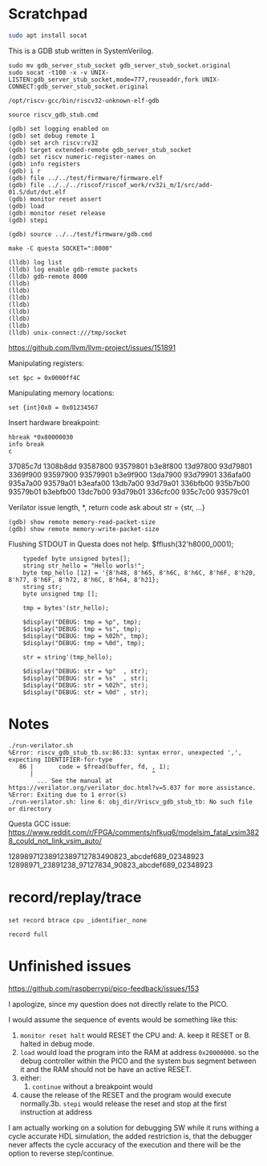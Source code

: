 # Scratchpad

```sh
sudo apt install socat
```

This is a GDB stub written in SystemVerilog.

```
sudo mv gdb_server_stub_socket gdb_server_stub_socket.original
sudo socat -t100 -x -v UNIX-LISTEN:gdb_server_stub_socket,mode=777,reuseaddr,fork UNIX-CONNECT:gdb_server_stub_socket.original
```



```gdb
/opt/riscv-gcc/bin/riscv32-unknown-elf-gdb

source riscv_gdb_stub.cmd

(gdb) set logging enabled on
(gdb) set debug remote 1
(gdb) set arch riscv:rv32
(gdb) target extended-remote gdb_server_stub_socket
(gdb) set riscv numeric-register-names on
(gdb) info registers
(gdb) i r
(gdb) file ../../test/firmware/firmware.elf
(gdb) file ../../../riscof/riscof_work/rv32i_m/I/src/add-01.S/dut/dut.elf
(gdb) monitor reset assert
(gdb) load
(gdb) monitor reset release
(gdb) stepi

(gdb) source ../../test/firmware/gdb.cmd
```

```lldb
make -C questa SOCKET=":8000"

(lldb) log list
(lldb) log enable gdb-remote packets
(lldb) gdb-remote 8000
(lldb) 
(lldb) 
(lldb) 
(lldb) 
(lldb) 
(lldb) 
(lldb) 
(lldb) unix-connect:///tmp/socket
```
https://github.com/llvm/llvm-project/issues/151891


Manipulating registers:

```gdb
set $pc = 0x0000ff4C
```

Manipulating memory locations:

```gdb
set {int}0x0 = 0x01234567

```

Insert hardware breakpoint:

```gdb
hbreak *0x80000030
info break
c
```

37085c7d
1308b8dd
93587800
93579801
b3e8f800
13d97800
93d79801
3369f900
93597900
93579901
b3e9f900
13da7900
93d79901
336afa00
935a7a00
93579a01
b3eafa00
13db7a00
93d79a01
336bfb00
935b7b00
93579b01
b3ebfb00
13dc7b00
93d79b01
336cfc00
935c7c00
93579c01

Verilator issue
length, *, return code
ask about str = {str, ...}


```
(gdb) show remote memory-read-packet-size
(gdb) show remote memory-write-packet-size
```

Flushing STDOUT in Questa does not help.
$fflush(32'h8000_0001);

```
    typedef byte unsigned bytes[];
    string str_hello = "Hello worls!";
    byte tmp_hello [12] = '{8'h48, 8'h65, 8'h6C, 8'h6C, 8'h6F, 8'h20, 8'h77, 8'h6F, 8'h72, 8'h6C, 8'h64, 8'h21};
    string str;
    byte unsigned tmp [];

    tmp = bytes'(str_hello);

    $display("DEBUG: tmp = %p", tmp);
    $display("DEBUG: tmp = %s", tmp);
    $display("DEBUG: tmp = %02h", tmp);
    $display("DEBUG: tmp = %0d", tmp);

    str = string'(tmp_hello);

    $display("DEBUG: str = %p"  , str);
    $display("DEBUG: str = %s"  , str);
    $display("DEBUG: str = %02h", str);
    $display("DEBUG: str = %0d" , str);
```

# Notes

```
./run-verilator.sh
%Error: riscv_gdb_stub_tb.sv:86:33: syntax error, unexpected ',', expecting IDENTIFIER-for-type
   86 |       code = $fread(buffer, fd, , 1);
      |                                 ^
        ... See the manual at https://verilator.org/verilator_doc.html?v=5.037 for more assistance.
%Error: Exiting due to 1 error(s)
./run-verilator.sh: line 6: obj_dir/Vriscv_gdb_stub_tb: No such file or directory
```


Questa GCC issue:
https://www.reddit.com/r/FPGA/comments/nfkuq6/modelsim_fatal_vsim3828_could_not_link_vsim_auto/

12898971238912389712783490823_abcdef689_02348923
12898971_23891238_97127834_90823_abcdef689_02348923

# record/replay/trace

`set record btrace cpu _identifier_` `none`

`record full`

# Unfinished issues

https://github.com/raspberrypi/pico-feedback/issues/153

I apologize, since my question does not directly relate to the PICO.

I would assume the sequence of events would be something like this:
1. `monitor reset halt` would RESET the CPU and:
   A. keep it RESET or
   B. halted in debug mode.
2. `load` would load the program into the RAM at address `0x20000000`. so the debug controller within the PICO and the system bus segment between it and the RAM should not be have an active RESET.
3. either:
    1. `continue` without a breakpoint would 
5.  cause the release of the RESET and the program would execute normally.3b. `stepi` would release the reset and stop at the first instruction at address

I am actually working on a solution for debugging SW while it runs withing a cycle accurate HDL simulation, the added restriction is, that the debugger never affects the cycle accuracy of the execution and there will be the option to reverse step/continue.